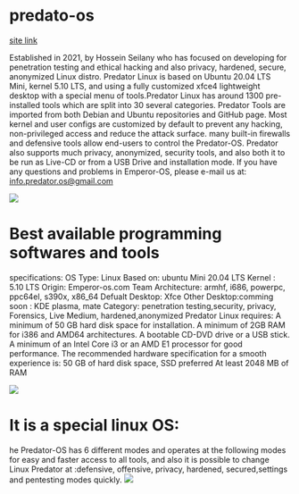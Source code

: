 # predato-os
[site link](http://predator-os.com/)

Established in 2021, by Hossein Seilany who has focused on developing for penetration testing and ethical hacking and also privacy, hardened, secure, anonymized Linux distro.
Predator Linux is based on Ubuntu 20.04 LTS  Mini, kernel 5.10 LTS, and using a fully customized xfce4 lightweight desktop with a special menu of tools.Predator Linux has around 1300 pre-installed tools which are split into 30 several categories. Predator Tools are imported from both Debian and Ubuntu repositories and GitHub page. Most kernel and user configs are customized by default to prevent any hacking, non-privileged access and reduce the attack surface. many built-in firewalls and defensive tools allow end-users to control the Predator-OS. Predator also supports much privacy, anonymized, security tools, and also both it to be run as Live-CD or from a USB Drive and installation mode.
If you have any questions and problems in Emperor-OS, please e-mail us at:
info.predator.os@gmail.com

<img src="https://github.com/hosseinseilani/emperor-os/blob/master/screenshots/11.jpg">

# Best available programming softwares and tools
 
 specifications:
		OS Type: Linux
		Based on: ubuntu Mini 20.04 LTS 
		Kernel : 5.10 LTS
		Origin: Emperor-os.com  Team 
			Architecture: armhf, i686, powerpc, ppc64el, s390x, x86_64 
			Defualt Desktop: Xfce
			Other Desktop:comming soon : KDE plasma, mate
			Category: penetration testing,security, privacy, Forensics, Live Medium, hardened,anonymized
		 Predator Linux requires:
			A minimum of 50 GB hard disk space for installation.
			A minimum of 2GB RAM for i386 and AMD64 architectures.
		A bootable CD-DVD drive or a USB stick.
			A minimum of an Intel Core i3 or an AMD E1 processor
		for good performance.
		The recommended hardware specification for a smooth experience is:
			50 GB of hard disk space, SSD preferred
			At least 2048 MB of RAM
 
<img src="https://github.com/hosseinseilani/emperor-os/blob/master/screenshots/tools.png">

# It is a special linux OS:
 he Predator-OS has 6 different modes and operates at the following modes for easy and faster access to all tools, and also it is possible to change Linux Predator at :defensive, offensive, privacy, hardened, secured,settings  and pentesting modes quickly.
<img src="https://github.com/hosseinseilani/emperor-os/blob/master/screenshots/login%20window.PNG">
